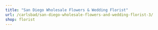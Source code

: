 ```yaml
---
title: "San Diego Wholesale Flowers & Wedding Florist"
url: /carlsbad/san-diego-wholesale-flowers-and-wedding-florist-3/
shop: florist
---
```

